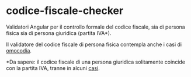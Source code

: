 # codice-fiscale-checker

Validatori Angular per il controllo formale del codice fiscale, sia di persona fisica sia di persona giuridica (partita IVA*).

Il validatore del codice fiscale di persona fisica contempla anche i casi di [omocodia](https://it.wikipedia.org/wiki/Omocodia).

*Da sapere: il codice fiscale di una persona giuridica solitamente coincide con la partita IVA, tranne in alcuni [casi](http://www.acoccostudio.it/cf-e-pi-quando-coincidono.html).
